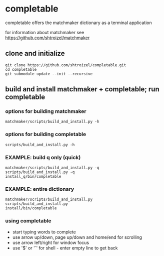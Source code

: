 # completable
completable offers the matchmaker dictionary as a terminal application<br/>

for information about matchmaker see https://github.com/shtroizel/matchmaker
## clone and initialize
```
git clone https://github.com/shtroizel/completable.git
cd completable
git submodule update --init --recursive
```
## build and install matchmaker + completable; run completable
### options for building matchmaker
```
matchmaker/scripts/build_and_install.py -h
```
### options for building completable
```
scripts/build_and_install.py -h
```
### EXAMPLE: build q only (quick)
```
matchmaker/scripts/build_and_install.py -q
scripts/build_and_install.py -q
install_q/bin/completable
```
### EXAMPLE: entire dictionary
```
matchmaker/scripts/build_and_install.py
scripts/build_and_install.py
install/bin/completable
```
### using completable
* start typing words to complete
* use arrow up/down, page up/down and home/end for scrolling
* use arrow left/right for window focus
* use '$' or '`' for shell - enter empty line to get back

